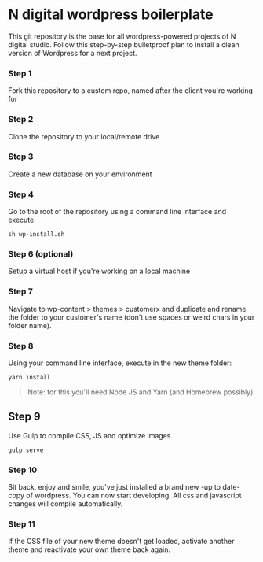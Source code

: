 # N digital wordpress boilerplate

This git repository is the base for all wordpress-powered projects of N digital studio.
Follow this step-by-step bulletproof plan to install a clean version of Wordpress for a next project.

### Step 1
Fork this repository to a custom repo, named after the client you're working for

### Step 2
Clone the repository to your local/remote drive

### Step 3
Create a new database on your environment

### Step 4
Go to the root of the repository using a command line interface and execute:
```
sh wp-install.sh
```

### Step 6 (optional)
Setup a virtual host if you're working on a local machine

### Step 7
Navigate to wp-content > themes > customerx and duplicate and rename the folder to your customer's name (don't use spaces or weird chars in your folder name).

### Step 8
Using your command line interface, execute in the new theme folder:
```
yarn install
```
> Note: for this you'll need Node JS and Yarn (and Homebrew possibly)

## Step 9
Use Gulp to compile CSS, JS and optimize images.
```
gulp serve
```

### Step 10
Sit back, enjoy and smile, you've just installed a brand new -up to date- copy of wordpress.
You can now start developing. All css and javascript changes will compile automatically.

### Step 11
If the CSS file of your new theme doesn't get loaded, activate another theme and reactivate your own theme back again.

